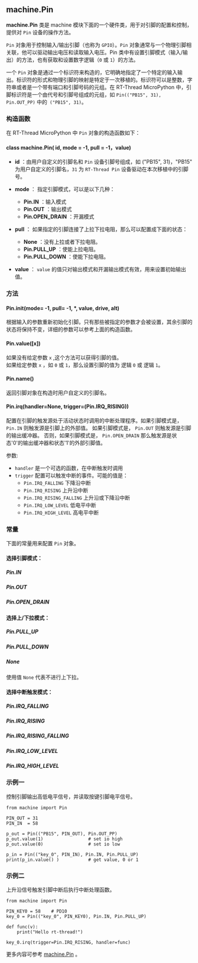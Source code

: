 ## machine.Pin

**machine.Pin** 类是 machine 模块下面的一个硬件类，用于对引脚的配置和控制，提供对 `Pin` 设备的操作方法。

`Pin` 对象用于控制输入/输出引脚（也称为 `GPIO`）。`Pin` 对象通常与一个物理引脚相关联，他可以驱动输出电压和读取输入电压。Pin 类中有设置引脚模式（输入/输出）的方法，也有获取和设置数字逻辑（`0` 或 `1`）的方法。

一个 `Pin` 对象是通过一个标识符来构造的，它明确地指定了一个特定的输入输出。标识符的形式和物理引脚的映射是特定于一次移植的。标识符可以是整数，字符串或者是一个带有端口和引脚号码的元组。在 RT-Thread MicroPython 中，引脚标识符是一个由代号和引脚号组成的元组，如 `Pin(("PB15", 31), Pin.OUT_PP)` 中的` ("PB15", 31)`。

### 构造函数

在 RT-Thread MicroPython 中 `Pin` 对象的构造函数如下：

#### **class machine.Pin**( id, mode = -1, pull = -1，value)
- **id** ：由用户自定义的引脚名和 `Pin`  设备引脚号组成，如 ("PB15", 31)，"PB15" 为用户自定义的引脚名，`31` 为 `RT-Thread Pin` 设备驱动在本次移植中的引脚号。

- **mode** ： 指定引脚模式，可以是以下几种：
    - **Pin.IN** ：输入模式
    - **Pin.OUT** ：输出模式
    - **Pin.OPEN_DRAIN** ：开漏模式

- **pull** ： 如果指定的引脚连接了上拉下拉电阻，那么可以配置成下面的状态：
    - **None** ：没有上拉或者下拉电阻。
    - **Pin.PULL_UP** ：使能上拉电阻。
    - **Pin.PULL_DOWN** ：使能下拉电阻。

- **value** ： `value` 的值只对输出模式和开漏输出模式有效，用来设置初始输出值。

### 方法

#### **Pin.init**(mode= -1, pull= -1, \*, value, drive, alt)

根据输入的参数重新初始化引脚。只有那些被指定的参数才会被设置，其余引脚的状态将保持不变，详细的参数可以参考上面的构造函数。

#### **Pin.value**([x])
如果没有给定参数 `x` ,这个方法可以获得引脚的值。  
如果给定参数 `x` ，如 `0` 或 `1`，那么设置引脚的值为 逻辑 `0` 或 逻辑 `1`。

#### **Pin.name**()
返回引脚对象在构造时用户自定义的引脚名。

#### **Pin.irq**(handler=None, trigger=(Pin.IRQ_RISING))

配置在引脚的触发源处于活动状态时调用的中断处理程序。如果引脚模式是， `Pin.IN` 则触发源是引脚上的外部值。 如果引脚模式是， `Pin.OUT` 则触发源是引脚的输出缓冲器。 否则，如果引脚模式是， `Pin.OPEN_DRAIN` 那么触发源是状态'0'的输出缓冲器和状态'1'的外部引脚值。

参数:

- `handler` 是一个可选的函数，在中断触发时调用
- `trigger` 配置可以触发中断的事件。可能的值是：
    - `Pin.IRQ_FALLING` 下降沿中断
    - `Pin.IRQ_RISING` 上升沿中断
    - `Pin.IRQ_RISING_FALLING` 上升沿或下降沿中断
    - `Pin.IRQ_LOW_LEVEL` 低电平中断
    - `Pin.IRQ_HIGH_LEVEL` 高电平中断

### 常量

下面的常量用来配置 `Pin` 对象。 

#### 选择引脚模式：
##### **Pin.IN**
##### **Pin.OUT**
##### **Pin.OPEN_DRAIN**

#### 选择上/下拉模式：
##### **Pin.PULL_UP**
##### **Pin.PULL_DOWN**
##### **None**  
使用值 `None` 代表不进行上下拉。

#### 选择中断触发模式：
##### **Pin.IRQ_FALLING**
##### **Pin.IRQ_RISING**
##### **Pin.IRQ_RISING_FALLING**
##### **Pin.IRQ_LOW_LEVEL** 
##### **Pin.IRQ_HIGH_LEVEL** 

### 示例一

控制引脚输出高低电平信号，并读取按键引脚电平信号。

```
from machine import Pin

PIN_OUT = 31
PIN_IN  = 58

p_out = Pin(("PB15", PIN_OUT), Pin.OUT_PP)
p_out.value(1)                 # set io high
p_out.value(0)                 # set io low

p_in = Pin(("key_0", PIN_IN), Pin.IN, Pin.PULL_UP)
print(p_in.value() )           # get value, 0 or 1
```

### 示例二

上升沿信号触发引脚中断后执行中断处理函数。

```
from machine import Pin

PIN_KEY0 = 58    # PD10
key_0 = Pin(("key_0", PIN_KEY0), Pin.IN, Pin.PULL_UP)

def func(v):
    print("Hello rt-thread!")

key_0.irq(trigger=Pin.IRQ_RISING, handler=func)
```
更多内容可参考 [machine.Pin](http://docs.micropython.org/en/latest/pyboard/library/machine.Pin.html)  。